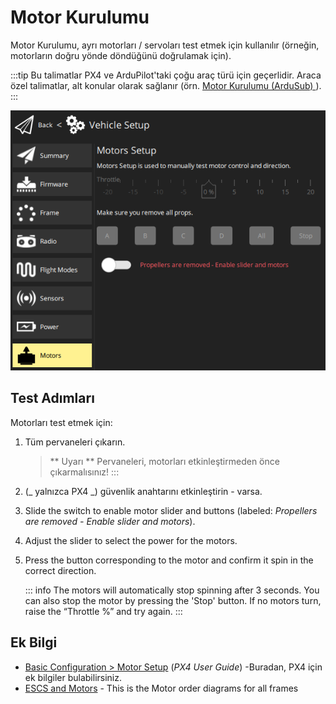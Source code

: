 # Motor Kurulumu

Motor Kurulumu, ayrı motorları / servoları test etmek için kullanılır (örneğin, motorların doğru yönde döndüğünü doğrulamak için).

:::tip
Bu talimatlar PX4 ve ArduPilot'taki çoğu araç türü için geçerlidir.
Araca özel talimatlar, alt konular olarak sağlanır (örn. [ Motor Kurulumu (ArduSub) ](../setup_view/motors_ardusub.md)).
:::

![Motorların Testi](../../../assets/setup/Motors.png)

## Test Adımları

Motorları test etmek için:

1. Tüm pervaneleri çıkarın.

   > \*\* Uyarı \*\* Pervaneleri, motorları etkinleştirmeden önce çıkarmalısınız!
   > :::

2. (_ yalnızca PX4 _) güvenlik anahtarını etkinleştirin - varsa.

3. Slide the switch to enable motor slider and buttons (labeled: _Propellers are removed - Enable slider and motors_).

4. Adjust the slider to select the power for the motors.

5. Press the button corresponding to the motor and confirm it spin in the correct direction.

   ::: info
   The motors will automatically stop spinning after 3 seconds.
   You can also stop the motor by pressing the 'Stop' button.
   If no motors turn, raise the “Throttle %” and try again.
   :::

## Ek Bilgi

- [Basic Configuration > Motor Setup](http://docs.px4.io/master/en/config/motors.html) (_PX4 User Guide_) -Buradan, PX4 için ek bilgiler bulabilirsiniz.
- [ESCS and Motors](https://ardupilot.org/copter/docs/connect-escs-and-motors.html#motor-order-diagrams) - This is the Motor order diagrams for all frames
